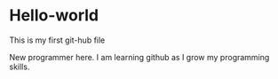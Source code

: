 # Hello-world
This is my first git-hub file

New programmer here.  I am learning github as I grow my programming skills.

